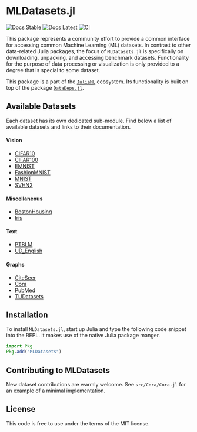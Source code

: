# MLDatasets.jl

[![Docs Stable](https://img.shields.io/badge/docs-stable-blue.svg)](https://JuliaML.github.io/MLDatasets.jl/stable)
[![Docs Latest](https://img.shields.io/badge/docs-dev-blue.svg)](https://JuliaML.github.io/MLDatasets.jl/dev)
[![CI](https://github.com/JuliaML/MLDatasets.jl/workflows/Unit%20test/badge.svg)](https://github.com/JuliaML/MLDatasets.jl/actions)

This package represents a community effort to provide a common interface for accessing common Machine Learning (ML) datasets. 
In contrast to other data-related Julia packages, the focus of `MLDatasets.jl` is specifically on downloading, unpacking, and accessing benchmark datasets. 
Functionality for the purpose of data processing or visualization is only provided to a degree that is special to some dataset.

This package is a part of the
[`JuliaML`](https://github.com/JuliaML) ecosystem. 
Its functionality is built on top of the package
[`DataDeps.jl`](https://github.com/oxinabox/DataDeps.jl).


## Available Datasets

Each dataset has its own dedicated sub-module. 
Find below a list of available datasets and links to their documentation.

#### Vision
  - [CIFAR10](https://juliaml.github.io/MLDatasets.jl/dev/datasets/CIFAR10/)
  - [CIFAR100](https://juliaml.github.io/MLDatasets.jl/dev/datasets/CIFAR100/)
  - [EMNIST](https://juliaml.github.io/MLDatasets.jl/dev/datasets/EMNIST/)
  - [FashionMNIST](https://juliaml.github.io/MLDatasets.jl/dev/datasets/FashionMNIST/)
  - [MNIST](https://juliaml.github.io/MLDatasets.jl/dev/datasets/MNIST/)
  - [SVHN2](https://juliaml.github.io/MLDatasets.jl/dev/datasets/SVHN2/)

#### Miscellaneous
  - [BostonHousing](https://juliaml.github.io/MLDatasets.jl/dev/datasets/BostonHousing/)
  - [Iris](https://juliaml.github.io/MLDatasets.jl/dev/datasets/Iris/)

#### Text
  - [PTBLM](https://juliaml.github.io/MLDatasets.jl/dev/datasets/PTBLM/)
  - [UD_English](https://juliaml.github.io/MLDatasets.jl/dev/datasets/UD_English/)

#### Graphs
  - [CiteSeer](https://juliaml.github.io/MLDatasets.jl/dev/datasets/CiteSeer/)
  - [Cora](https://juliaml.github.io/MLDatasets.jl/dev/datasets/Cora/)
  - [PubMed](https://juliaml.github.io/MLDatasets.jl/dev/datasets/PubMed/)
  - [TUDatasets](https://juliaml.github.io/MLDatasets.jl/dev/datasets/TUDataset/)


## Installation

To install `MLDatasets.jl`, start up Julia and type the following code snippet into the REPL. 
It makes use of the native Julia
package manger.

```julia
import Pkg
Pkg.add("MLDatasets")
```

## Contributing to MLDatasets

New dataset contributions are warmly welcome. See `src/Cora/Cora.jl` for an example
of a minimal implementation. 

## License

This code is free to use under the terms of the MIT license.
